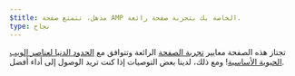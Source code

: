 ```yaml
---
$title: مذهل، تتمتع صفحة AMP الخاصة بك بتجربة صفحة رائعة.
type: نجاح
---
```


تجتاز هذه الصفحة معايير [تجربة الصفحة](https://developers.google.com/search/docs/guides/page-experience?hl=ar) الرائعة وتتوافق مع [ الحدود الدنيا لعناصر الويب الحيوية الأساسية](http://web.dev/vitals)! ومع ذلك، لدينا بعض التوصيات إذا كنت تريد الوصول إلى أداء أفضل.
